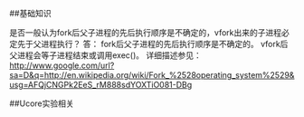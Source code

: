 ##基础知识

是否一般认为fork后父子进程的先后执行顺序是不确定的，vfork出来的子进程必定先于父进程执行？ 
答：
fork后父子进程的先后执行顺序是不确定的。 
vfork后父进程会等子进程结束或调用exec()。 
详细描述参见：
http://www.google.com/url?sa=D&q=http://en.wikipedia.org/wiki/Fork_%2528operating_system%2529&usg=AFQjCNGPk2EeS_rM888sdYOXTiO081-DBg



##Ucore实验相关

